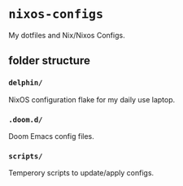 # `nixos-configs`
My dotfiles and Nix/Nixos Configs.


## folder structure

### `delphin/`
NixOS configuration flake for my daily use laptop.

### `.doom.d/`
Doom Emacs config files.

### `scripts/`
Temperory scripts to update/apply configs.

